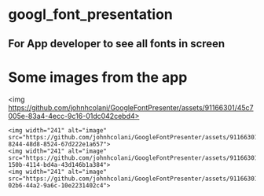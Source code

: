 # googl_font_presentation

## For App developer to see all fonts in screen

# Some images from the app

<img https://github.com/johnhcolani/GoogleFontPresenter/assets/91166301/45c7005e-83a4-4ecc-9c16-01dc042cebd4>

    <img width="241" alt="image" src="https://github.com/johnhcolani/GoogleFontPresenter/assets/91166301/12bbf1f3-8244-48d8-8524-67d222e1a657">
    <img width="241" alt="image" src="https://github.com/johnhcolani/GoogleFontPresenter/assets/91166301/23fa63ac-150b-4114-bd4a-43d146b1a384">
    <img width="241" alt="image" src="https://github.com/johnhcolani/GoogleFontPresenter/assets/91166301/3f1ae380-02b6-44a2-9a6c-10e2231402c4">
 



